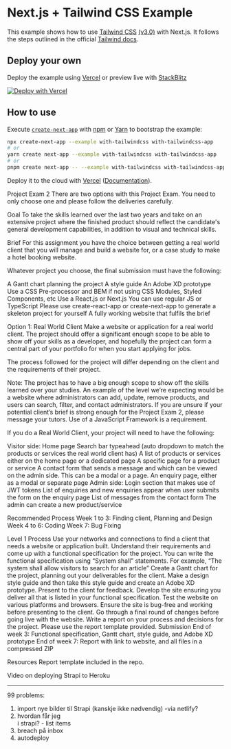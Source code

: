 # Next.js + Tailwind CSS Example

This example shows how to use [Tailwind CSS](https://tailwindcss.com/) [(v3.0)](https://tailwindcss.com/blog/tailwindcss-v3) with Next.js. It follows the steps outlined in the official [Tailwind docs](https://tailwindcss.com/docs/guides/nextjs).

## Deploy your own

Deploy the example using [Vercel](https://vercel.com?utm_source=github&utm_medium=readme&utm_campaign=next-example) or preview live with [StackBlitz](https://stackblitz.com/github/vercel/next.js/tree/canary/examples/with-tailwindcss)

[![Deploy with Vercel](https://vercel.com/button)](https://vercel.com/new/git/external?repository-url=https://github.com/vercel/next.js/tree/canary/examples/with-tailwindcss&project-name=with-tailwindcss&repository-name=with-tailwindcss)

## How to use

Execute [`create-next-app`](https://github.com/vercel/next.js/tree/canary/packages/create-next-app) with [npm](https://docs.npmjs.com/cli/init) or [Yarn](https://yarnpkg.com/lang/en/docs/cli/create/) to bootstrap the example:

```bash
npx create-next-app --example with-tailwindcss with-tailwindcss-app
# or
yarn create next-app --example with-tailwindcss with-tailwindcss-app
# or
pnpm create next-app -- --example with-tailwindcss with-tailwindcss-app
```

Deploy it to the cloud with [Vercel](https://vercel.com/new?utm_source=github&utm_medium=readme&utm_campaign=next-example) ([Documentation](https://nextjs.org/docs/deployment)).

Project Exam 2
There are two options with this Project Exam. You need to only choose one and please follow the deliveries carefully.

Goal
To take the skills learned over the last two years and take on an extensive project where the finished product should reflect the candidate's general development capabilities, in addition to visual and technical skills.

Brief
For this assignment you have the choice between getting a real world client that you will manage and build a website for, or a case study to make a hotel booking website.

Whatever project you choose, the final submission must have the following:

A Gantt chart planning the project
A style guide
An Adobe XD prototype
Use a CSS Pre-processor and BEM if not using CSS Modules, Styled Components, etc
Use a React.js or Next.js
You can use regular JS or TypeScript
Please use create-react-app or create-next-app to generate a skeleton project for yourself
A fully working website that fulfils the brief

Option 1: Real World Client
Make a website or application for a real world client. The project should offer a significant enough scope to be able to show off your skills as a developer, and hopefully the project can form a central part of your portfolio for when you start applying for jobs.

The process followed for the project will differ depending on the client and the requirements of their project.

Note: The project has to have a big enough scope to show off the skills learned over your studies. An example of the level we’re expecting would be a website where administrators can add, update, remove products, and users can search, filter, and contact administrators. If you are unsure if your potential client’s brief is strong enough for the Project Exam 2, please message your tutors. Use of a JavaScript Framework is a requirement.

If you do a Real World Client, your project will need to have the following:

Visitor side:
Home page
Search bar typeahead (auto dropdown to match the products or services the real world client has)
A list of products or services either on the home page or a dedicated page
A specific page for a product or service
A contact form that sends a message and which can be viewed on the admin side. This can be a modal or a page.
An enquiry page, either as a modal or separate page
Admin side:
Login section that makes use of JWT tokens
List of enquiries and new enquiries appear when user submits the form on the enquiry page
List of messages from the contact form
The admin can create a new product/service

Recommended Process
Week 1 to 3: Finding client, Planning and Design Week 4 to 6: Coding Week 7: Bug Fixing

Level 1 Process
Use your networks and connections to find a client that needs a website or application built.
Understand their requirements and come up with a functional specification for the project. You can write the functional specification using “System shall” statements. For example, “The system shall allow visitors to search for an article”
Create a Gantt chart for the project, planning out your deliverables for the client.
Make a design style guide and then take this style guide and create an Adobe XD prototype. Present to the client for feedback.
Develop the site ensuring you deliver all that is listed in your functional specification.
Test the website on various platforms and browsers. Ensure the site is bug-free and working before presenting to the client.
Go through a final round of changes before going live with the website.
Write a report on your process and decisions for the project. Please use the report template provided.
Submission
End of week 3: Functional specification, Gantt chart, style guide, and Adobe XD prototype End of week 7: Report with link to website, and all files in a compressed ZIP

Resources
Report template included in the repo.

Video on deploying Strapi to Heroku

---

99 problems:

1. import nye bilder til Strapi (kanskje ikke nødvendig) -via netlify?
2. hvordan får jeg <br/> i strapi? - list items
3. breach på inbox
4. autodeploy
